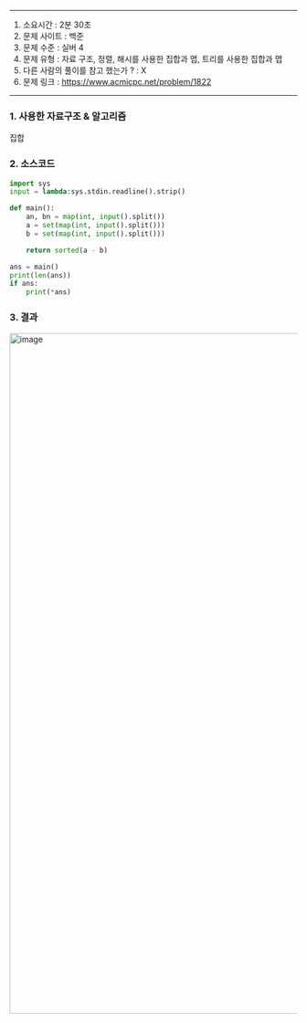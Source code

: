 
---

1. 소요시간 : 2분 30초
2. 문제 사이트 : 백준
3. 문제 수준 : 실버 4
4. 문제 유형 : 자료 구조, 정렬, 해시를 사용한 집합과 맵, 트리를 사용한 집합과 맵
5. 다른 사람의 풀이를 참고 했는가 ? : X
6. 문제 링크 : <https://www.acmicpc.net/problem/1822>

---

### 1. 사용한 자료구조 & 알고리즘

집합

### 2. 소스코드

```python
import sys
input = lambda:sys.stdin.readline().strip()

def main():
    an, bn = map(int, input().split())
    a = set(map(int, input().split()))
    b = set(map(int, input().split()))

    return sorted(a - b)

ans = main()
print(len(ans))
if ans:
    print(*ans)
```

### 3. 결과
<img width="1192" alt="image" src="https://github.com/user-attachments/assets/6ec56d29-7f3e-414c-bd6a-48c6b0b283b0">
